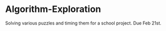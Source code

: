# Algorithm-Exploration
Solving various puzzles and timing them for a school project. Due Feb 21st. 
